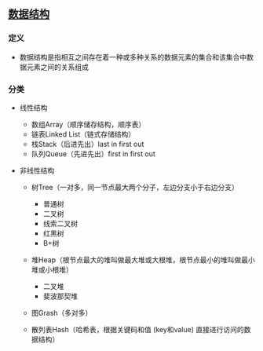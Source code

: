 ## [数据结构](https://blog.csdn.net/yeyazhishang/article/details/82353846)

### 定义
- 数据结构是指相互之间存在着一种或多种关系的数据元素的集合和该集合中数据元素之间的关系组成

### 分类
- 线性结构
  - 数组Array（顺序储存结构，顺序表）
  - 链表Linked List（链式存储结构）
  - 栈Stack（后进先出）last in first out
  - 队列Queue（先进先出）first in first out

- 非线性结构
  - 树Tree（一对多，同一节点最大两个分子，左边分支小于右边分支）
    - 普通树
    - 二叉树
    - 线索二叉树
    - 红黑树
    - B+树

  - 堆Heap（根节点最大的堆叫做最大堆或大根堆，根节点最小的堆叫做最小堆或小根堆）
    - 二叉堆
    - 斐波那契堆

  - 图Grash（多对多）

  - 散列表Hash（哈希表，根据关键码和值 (key和value) 直接进行访问的数据结构）






